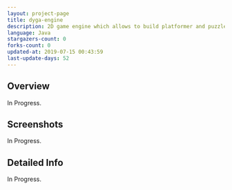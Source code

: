 ```yaml
---
layout: project-page
title: dyga-engine
description: 2D game engine which allows to build platformer and puzzle games.
language: Java
stargazers-count: 0
forks-count: 0
updated-at: 2019-07-15 00:43:59
last-update-days: 52
---
```

<!---
Gregoire Boiron <gregoire.boiron@gmail.com>
Copyright (c) 2018 Gregoire Boiron  All Rights Reserved.
--->

Overview
--------------------
In Progress.

Screenshots
--------------------
In Progress.

Detailed Info
--------------------
In Progress.

